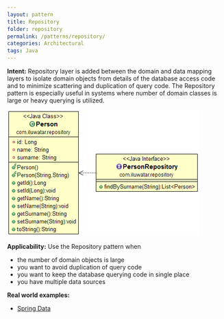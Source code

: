 ```yaml
---
layout: pattern
title: Repository
folder: repository
permalink: /patterns/repository/
categories: Architectural
tags: Java
---
```


**Intent:** Repository layer is added between the domain and data mapping
layers to isolate domain objects from details of the database access code and
to minimize scattering and duplication of query code. The Repository pattern is
especially useful in systems where number of domain classes is large or heavy
querying is utilized.

![alt text](./etc/repository.png "Repository")

**Applicability:** Use the Repository pattern when

* the number of domain objects is large
* you want to avoid duplication of query code
* you want to keep the database querying code in single place
* you have multiple data sources

**Real world examples:** 

* [Spring Data](http://projects.spring.io/spring-data/)
